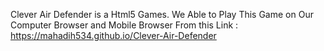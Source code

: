 Clever Air Defender is a Html5 Games. 
We Able to Play This Game on Our Computer Browser and Mobile Browser
From this Link : https://mahadih534.github.io/Clever-Air-Defender
